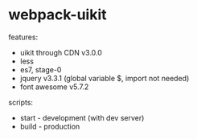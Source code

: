 # webpack-uikit

features:
- uikit through CDN v3.0.0
- less
- es7, stage-0
- jquery v3.3.1 (global variable $, import not needed)
- font awesome v5.7.2

scripts:
- start - development (with dev server)
- build - production
